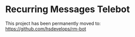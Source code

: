 # Recurring Messages Telebot

This project has been permanently moved to: https://github.com/hsdevelops/rm-bot
